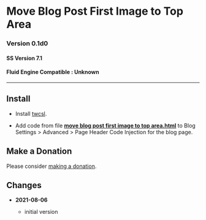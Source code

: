 # Move Blog Post First Image to Top Area

### Version 0.1d0

#### SS Version 7.1

#### Fluid Engine Compatible : Unknown

---

## Install

* Install
  [twcsl](https://github.com/tomsWebConsulting/twcsl#install-options).
  
* Add code from file
  **[move blog post first image to top area.html](move%20blog%20post%20first%20image%20to%20top%20area.html#L1)**
  to Blog Settings > Advanced > Page Header Code Injection for the blog page.

## Make a Donation

Please consider
[making a donation](https://github.com/tomsWebConsulting/twcsl#make-a-donation).

## Changes

<!-- * **2021-08-05**

  * added user settable number of columns
  * bumped version to 0.2d0
  -->
* **2021-08-06**

  * initial version
